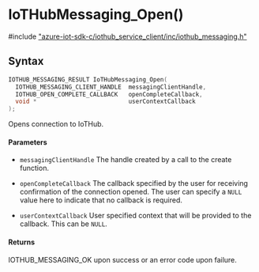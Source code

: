 # IoTHubMessaging_Open()

\#include ["azure-iot-sdk-c/iothub_service_client/inc/iothub_messaging.h"](../iot-c-ref-iothub-messaging-h.md)  

## Syntax

```C
IOTHUB_MESSAGING_RESULT IoTHubMessaging_Open(
  IOTHUB_MESSAGING_CLIENT_HANDLE  messagingClientHandle,
  IOTHUB_OPEN_COMPLETE_CALLBACK   openCompleteCallback,
  void *                          userContextCallback
);

```

Opens connection to IoTHub.

#### Parameters
* `messagingClientHandle` The handle created by a call to the create function. 

* `openCompleteCallback` The callback specified by the user for receiving confirmation of the connection opened. The user can specify a `NULL` value here to indicate that no callback is required. 

* `userContextCallback` User specified context that will be provided to the callback. This can be `NULL`.

#### Returns
IOTHUB_MESSAGING_OK upon success or an error code upon failure.

